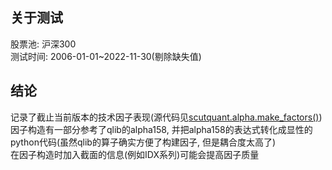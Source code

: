 ## 关于测试  
股票池: 沪深300  
测试时间: 2006-01-01~2022-11-30(剔除缺失值)  

## 结论  
记录了截止当前版本的技术因子表现(源代码见[scutquant.alpha.make_factors()](https://github.com/HaoningChen/ScutQuant/blob/main/scutquant/alpha.py))  
因子构造有一部分参考了qlib的alpha158, 并把alpha158的表达式转化成显性的python代码(虽然qlib的算子确实方便了构建因子, 但是耦合度太高了)  
在因子构造时加入截面的信息(例如IDX系列)可能会提高因子质量
